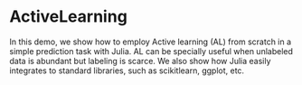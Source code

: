 # ActiveLearning
In this demo, we show how to employ Active learning (AL) from scratch in a simple prediction task with Julia.
AL can be specially useful when unlabeled data is abundant but labeling is scarce.
We also show how Julia easily integrates to standard libraries, such as scikitlearn, ggplot, etc.
